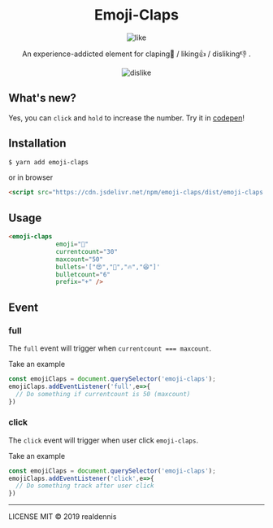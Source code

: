 <div align="center">
  <h1>Emoji-Claps</h1>
  <img src="https://media.giphy.com/media/L0ZowtBQQPiDmqw91H/giphy.gif" alt="like">
  <p> An experience-addicted element for claping👏 / liking👍 / disliking👎 .</p>
  <img src="https://media.giphy.com/media/SRwJziI9B7RzqGDdtv/giphy.gif" alt="dislike">
</div>

## What's new?

Yes, you can `click` and `hold` to increase the number.
Try it in [codepen](https://codepen.io/realdennis/pen/RwNGLEE)!

## Installation
```sh
$ yarn add emoji-claps
```
or in browser
```html
<script src="https://cdn.jsdelivr.net/npm/emoji-claps/dist/emoji-claps.js"></script>
```

## Usage

```html 
<emoji-claps 
             emoji="👏" 
             currentcount="30" 
             maxcount="50" 
             bullets='["😍","🎉","🔥","😆"]' 
             bulletcount="6" 
             prefix="+" />
```  

## Event

### full
The `full` event will trigger when `currentcount === maxcount`.

Take an example
```javascript
const emojiClaps = document.querySelector('emoji-claps');
emojiClaps.addEventListener('full',e=>{
  // Do something if currentcount is 50 (maxcount)
})
```

### click
The `click` event will trigger when user click `emoji-claps`.

Take an example
```javascript
const emojiClaps = document.querySelector('emoji-claps');
emojiClaps.addEventListener('click',e=>{
  // Do something track after user click
})
```

---
LICENSE MIT © 2019 realdennis